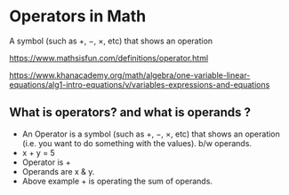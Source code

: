 # Operators in Math

A symbol (such as +, −, ×, etc) that shows an operation

https://www.mathsisfun.com/definitions/operator.html

https://www.khanacademy.org/math/algebra/one-variable-linear-equations/alg1-intro-equations/v/variables-expressions-and-equations

## What is operators? and what is operands ? 
* An Operator is a symbol (such as +, −, ×, etc) that shows an operation (i.e. you want to do something with the values). b/w operands.
* x + y = 5
* Operator is +
* Operands are x & y.
* Above example + is operating the sum of operands. 


